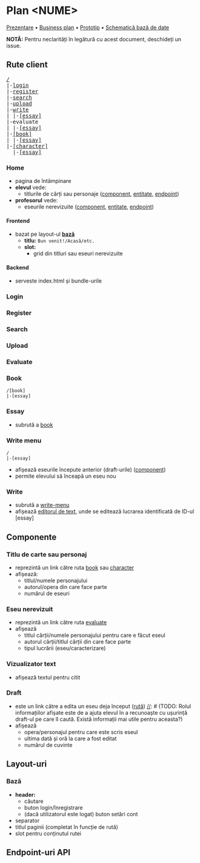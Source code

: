 # Plan \<NUME\>

[Prezentare](prezentare.md) &bull; [Business plan][1] &bull; [Prototip][2] &bull; [Schematică bază de date][3]

**NOTĂ:** Pentru neclarități în legătură cu acest document, deschideți un issue.

## Rute client

<pre>
<a href=#home>/</a>
|-<a href=login>login</a>
|-<a href=register>register</a>
|-<a href=search>search</a>
|-<a href=upload>upload</a>
|-<a href=write-menu>write</a>
| |-<a href=write>[essay]</a>
|-evaluate
| |-<a href=evaluate>[essay]</a>
|-<a href=book>[book]</a>
| |-<a href=essay>[essay]</a>
|-<a href=character-redirect>[character]</a>
  |-<a href=character>[essay]</a>
</pre>

### Home

* pagina de întâmpinare
* **elevul** vede:
  * titlurile de cărți sau personaje ([component](#titlu-de-carte-sau-personaj), [entitate](), [endpoint]()) 
* **profesorul** vede:
  * eseurile nerevizuite ([component](#eseu-nerevizuit), [entitate](), [endpoint]())

#### Frontend

* bazat pe layout-ul **[bază](#layout-base)**
  * **titlu:** `Bun venit!/Acasă/etc.`
  * **slot:**
    * grid din titluri sau eseuri nerevizuite

#### Backend

* serveste index.html și bundle-urile

### Login

[//]: # (TODO)

### Register

[//]: # (TODO)

### Search

[//]: # (TODO)

### Upload

[//]: # (TODO)

### Evaluate

[//]: # (TODO)

### Book

    /[book]
    |-[essay]

[//]: # (TODO)

### Essay

* subrută a [book](#book)

[//]: # (TODO)

[//]: # (TODO: Rutele nou-adaugate + alte rute necesare/utile)

### Write menu

    /
    |-[essay]

* afișează eseurile începute anterior (draft-urile) ([component](#draft))
* permite elevului să înceapă un eseu nou

### Write

* subrută a [write-menu](#write-menu)
* afișează [editorul de text](#editor-text), unde se editează lucrarea identificată de ID-ul [essay]

## Componente

### Titlu de carte sau personaj

* reprezintă un link către ruta [book](#book) sau [character](#character-redirect)
* afișează:
  * titlul/numele personajului
  * autorul/opera din care face parte
  * numărul de eseuri

### Eseu nerevizuit

* reprezintă un link către ruta [evaluate](#evaluate)
* afișează
  * titlul cărții/numele personajului pentru care e făcut eseul
  * autorul cărții/titlul cărții din care face parte
  * tipul lucrării (eseu/caracterizare)

### Vizualizator text

* afișează textul pentru citit

[//]: # (TODO: descriere completă)

### Draft

* este un link către a edita un eseu deja început ([rută](#write))
[//]: # (TODO: Rolul informațiilor afișate este de a ajuta elevul în a recunoaște cu ușurință draft-ul pe care îl caută. Există informații mai utile pentru aceasta?)
* afișează
  * opera/personajul pentru care este scris eseul
  * ultima dată și oră la care a fost editat
  * numărul de cuvinte

## Layout-uri

### <a name=layout-base></a>Bază

* **header:**
  * căutare
  * buton login/înregistrare
  * (dacă utilizatorul este logat) buton setări cont
* separator
* titlul paginii (completat în funcție de rută)
* slot pentru conținutul rutei

## Endpoint-uri API

[//]: # (TODO: GraphQL? Având în vedere că permite alegerea payload-ului necesar pe frontend oferă o flexibilitate mai mare și lipsa necesității de a crea endpoint-uri ca într-un REST API. Totuși, este o tehnologie nefamiliară tuturor.)

[1]: https://docs.google.com/presentation/d/1bKMsCSciHUsiMy7Lg7-0SCBnQGAnBxZ8NDw0_tS32g0/
[2]: https://www.figma.com/file/eNTTW9Hj7KzglbLifcj8Zt/Prototip
[3]: https://dbdiagram.io/d/602fa29efcdcb6230b20958d
